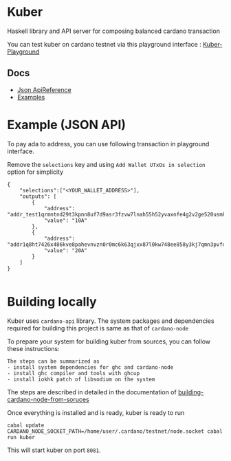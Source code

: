 Kuber
===========

Haskell library and API server for composing balanced cardano transaction

You can test kuber on cardano testnet via this playground interface :  [Kuber-Playground](https://dquadrant.github.io/kuber/)

## Docs
 - [Json ApiReference](./docs/js3on-api-reference.md)
 - [Examples](./docs/)


# Example (JSON API)
 
To pay ada to address, you can use following transaction in playground interface. 

Remove the `selections` key and using `Add Wallet UTxOs in selection` option for simplicity

```
{
    "selections":["<YOUR_WALLET_ADDRESS>"],
    "outputs": [
        {
            "address": "addr_test1qrmntnd29t3kpnn8uf7d9asr3fzvw7lnah55h52yvaxnfe4g2v2ge520usmkn0zcl46gy38877hej5cnqe6s602xpkyqtpcsrj",
            "value": "10A"
        },
        {
            "address": "addr1q8ht7426x486kve8pahevnvzn0r0mc6k63qjxx87l0kw748ee858y3kj7qmn3pvfdtfgqjmj99nnypx2eysgx3wpafdsklq4x3",
            "value": "20A"
        }
    ]
}


```
# Building locally
Kuber uses  `cardano-api` library. The system packages and dependencies required for building this project is same as that of `cardano-node`

To prepare your system for building kuber from sources, you can follow these instructions:

    The steps can be summarized as 
    - install system dependencies for ghc and cardano-node
    - install ghc compiler and tools with ghcup
    - install iokhk patch of libsodium on the system

The steps are described in detailed in the documentation of [building-cardano-node-from-soruces](https://developers.cardano.org/docs/get-started/installing-cardano-node/)

 Once everything is installed and is ready, kuber is ready to run
 ```
cabal update
CARDANO_NODE_SOCKET_PATH=/home/user/.cardano/testnet/node.socket cabal run kuber
 ```

 This will start kuber on port `8081`.